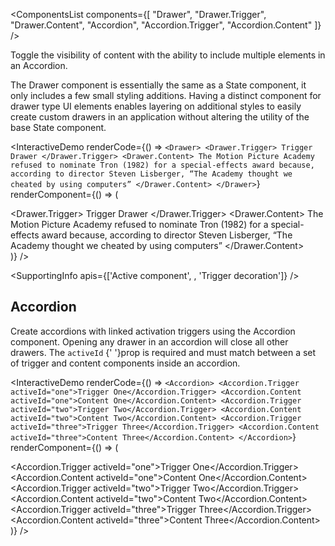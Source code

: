 <ComponentsList
  components={[
    "Drawer",
    "Drawer.Trigger",
    "Drawer.Content",
    "Accordion",
    "Accordion.Trigger",
    "Accordion.Content"
  ]}
/>

Toggle the visibility of content with the ability to include multiple elements
in an Accordion.

The Drawer component is essentially the same as a State component, it only
includes a few small styling additions. Having a distinct component for drawer
type UI elements enables layering on additional styles to easily create custom
drawers in an application without altering the utility of the base State
component.

<InteractiveDemo
  renderCode={() => `<Drawer>
  <Drawer.Trigger>
    Trigger Drawer
  </Drawer.Trigger>
  <Drawer.Content>
    The Motion Picture Academy refused to nominate Tron (1982) for a
    special-effects award because, according to director Steven Lisberger,
    “The Academy thought we cheated by using computers”
  </Drawer.Content>
</Drawer>`}
  renderComponent={() => (
    <div className="w-50">
      <Drawer>
        <Drawer.Trigger>
          Trigger Drawer
        </Drawer.Trigger>
        <Drawer.Content>
          The Motion Picture Academy refused to nominate Tron (1982) for a
          special-effects award because, according to director Steven Lisberger,
          “The Academy thought we cheated by using computers”
        </Drawer.Content>
      </Drawer>
    </div>
  )}
/>

<SupportingInfo
  apis={['Active component', , 'Trigger decoration']}
/>

## Accordion

Create accordions with linked activation triggers using the Accordion component.
Opening any drawer in an accordion will close all other drawers. The `activeId`
{' '}prop is required and must match between a set of trigger and content components
inside an accordion.

<InteractiveDemo
  renderCode={() => `<Accordion>
  <Accordion.Trigger activeId="one">Trigger One</Accordion.Trigger>
  <Accordion.Content activeId="one">Content One</Accordion.Content>
  <Accordion.Trigger activeId="two">Trigger Two</Accordion.Trigger>
  <Accordion.Content activeId="two">Content Two</Accordion.Content>
  <Accordion.Trigger activeId="three">Trigger Three</Accordion.Trigger>
  <Accordion.Content activeId="three">Content Three</Accordion.Content>
</Accordion>`}
  renderComponent={() => (
    <div className="w-50">
      <Accordion>
        <Accordion.Trigger activeId="one">Trigger One</Accordion.Trigger>
        <Accordion.Content activeId="one">Content One</Accordion.Content>
        <Accordion.Trigger activeId="two">Trigger Two</Accordion.Trigger>
        <Accordion.Content activeId="two">Content Two</Accordion.Content>
        <Accordion.Trigger activeId="three">Trigger Three</Accordion.Trigger>
        <Accordion.Content activeId="three">Content Three</Accordion.Content>
      </Accordion>
    </div>
  )}
/>

<PropsTabs activeComponent />
